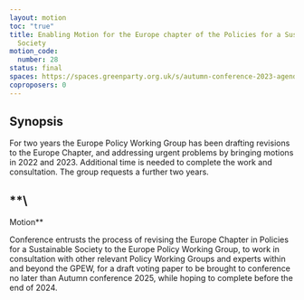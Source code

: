 ```yaml
---
layout: motion
toc: "true"
title: Enabling Motion for the Europe chapter of the Policies for a Sustainable
  Society
motion_code:
  number: 28
status: final
spaces: https://spaces.greenparty.org.uk/s/autumn-conference-2023-agenda-forum/post/post/view?id=11144
coproposers: 0
---
```

## **Synopsis**

For two years the Europe Policy Working Group has been drafting revisions to the Europe Chapter, and addressing urgent problems by bringing motions in 2022 and 2023. Additional time is needed to complete the work and consultation. The group requests a further two years.

## **\
Motion**

Conference entrusts the process of revising the Europe Chapter in Policies for a Sustainable Society to the Europe Policy Working Group, to work in consultation with other relevant Policy Working Groups and experts within and beyond the GPEW, for a draft voting paper to be brought to conference no later than Autumn conference 2025, while hoping to complete before the end of 2024.
